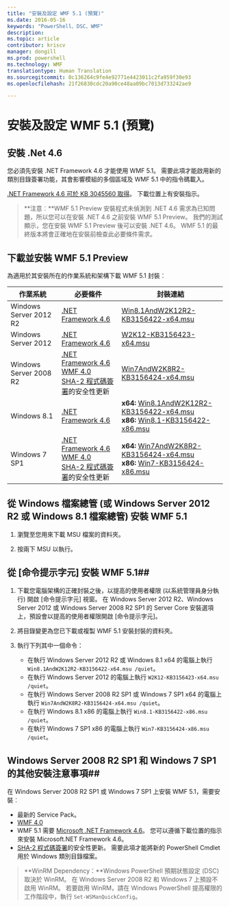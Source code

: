 ```yaml
---
title: "安裝及設定 WMF 5.1 (預覽)"
ms.date: 2016-05-16
keywords: "PowerShell、DSC、WMF"
description: 
ms.topic: article
contributor: kriscv
manager: dongill
ms.prod: powershell
ms.technology: WMF
translationtype: Human Translation
ms.sourcegitcommit: 0c136264c9fe4e92771e4423011c2fa959f30e93
ms.openlocfilehash: 21f26830cdc20a90ce48aa09bc7013d733242ae9

---
```


# <a name="install-and-configure-wmf-51-preview"></a>安裝及設定 WMF 5.1 (預覽) #

## <a name="install-net-46"></a>安裝 .Net 4.6
您必須先安裝 .NET Framework 4.6 才能使用 WMF 5.1。 需要此項才能啟用新的類別目錄簽署功能，其會影響模組的多個區域及 WMF 5.1 中的指令碼載入。 

[.NET Framework 4.6 可於 KB 3045560 取得](https://support.microsoft.com/en-us/kb/3045560)。 下載位置上有安裝指示。

> **注意︰**WMF 5.1 Preview 安裝程式未偵測到 .NET 4.6 需求為已知問題，所以您可以在安裝 .NET 4.6 之前安裝 WMF 5.1 Preview。 我們的測試顯示，您在安裝 WMF 5.1 Preview 後可以安裝 .NET 4.6。 WMF 5.1 的最終版本將會正確地在安裝前檢查此必要條件需求。 

## <a name="download-and-install-the-wmf-51-preview"></a>下載並安裝 WMF 5.1 Preview

為適用於其安裝所在的作業系統和架構下載 WMF 5.1 封裝︰

| 作業系統       | 必要條件 | 封裝連結             |
|------------------------|---------------|---------------------------|
| Windows Server 2012 R2 | [.NET Framework 4.6](https://support.microsoft.com/en-us/kb/3045560) | [Win8.1AndW2K12R2-KB3156422-x64.msu](http://go.microsoft.com/fwlink/?LinkID=823586)|
| Windows Server 2012    | [.NET Framework 4.6](https://support.microsoft.com/en-us/kb/3045560) | [W2K12-KB3156423-x64.msu](http://go.microsoft.com/fwlink/?LinkID=823587)|
| Windows Server 2008 R2 | [.NET Framework 4.6](https://support.microsoft.com/en-us/kb/3045560) </br> [WMF 4.0](http://www.microsoft.com/en-us/download/details.aspx?id=40855) </br> [SHA-2 程式碼簽署](https://technet.microsoft.com/en-us/library/security/3033929)的安全性更新 | [Win7AndW2K8R2-KB3156424-x64.msu](http://go.microsoft.com/fwlink/?LinkID=823588) |
| Windows 8.1            | [.NET Framework 4.6](https://support.microsoft.com/en-us/kb/3045560) | **x64:** [Win8.1AndW2K12R2-KB3156422-x64.msu](http://go.microsoft.com/fwlink/?LinkID=823586) </br> **x86:** [Win8.1-KB3156422-x86.msu](http://go.microsoft.com/fwlink/?LinkID=823589) |
| Windows 7 SP1          | [.NET Framework 4.6](https://support.microsoft.com/en-us/kb/3045560) </br> [WMF 4.0](http://www.microsoft.com/en-us/download/details.aspx?id=40855) </br> [SHA-2 程式碼簽署](https://technet.microsoft.com/en-us/library/security/3033929)的安全性更新 | **x64:** [Win7AndW2K8R2-KB3156424-x64.msu](http://go.microsoft.com/fwlink/?LinkID=823588) </br> **x86:** [Win7-KB3156424-x86.msu](http://go.microsoft.com/fwlink/?LinkID=823590) |


## <a name="install-wmf-51-from-windows-explorer-or-file-explorer-in-windows-server-2012-r2-or-windows-81"></a>從 Windows 檔案總管 (或 Windows Server 2012 R2 或 Windows 8.1 檔案總管) 安裝 WMF 5.1

1. 瀏覽至您用來下載 MSU 檔案的資料夾。

2. 按兩下 MSU 以執行。

## <a name="install-wmf-51-from-the-command-prompt"></a>從 [命令提示字元] 安裝 WMF 5.1##

1. 下載您電腦架構的正確封裝之後，以提高的使用者權限 (以系統管理員身分執行) 開啟 [命令提示字元] 視窗。 在 Windows Server 2012 R2、Windows Server 2012 或 Windows Server 2008 R2 SP1 的 Server Core 安裝選項上，預設會以提高的使用者權限開啟 [命令提示字元]。

2. 將目錄變更為您已下載或複製 WMF 5.1 安裝封裝的資料夾。

3. 執行下列其中一個命令：
    - 在執行 Windows Server 2012 R2 或 Windows 8.1 x64 的電腦上執行 `Win8.1AndW2K12R2-KB3156422-x64.msu /quiet`。
    - 在執行 Windows Server 2012 的電腦上執行 `W2K12-KB3156423-x64.msu /quiet`。
    - 在執行 Windows Server 2008 R2 SP1 或 Windows 7 SP1 x64 的電腦上執行 `Win7AndW2K8R2-KB3156424-x64.msu /quiet`。
    - 在執行 Windows 8.1 x86 的電腦上執行 `Win8.1-KB3156422-x86.msu /quiet`。
    - 在執行 Windows 7 SP1 x86 的電腦上執行 `Win7-KB3156424-x86.msu /quiet`。

## <a name="additional-installation-notes-for-windows-server-2008-r2-sp1-and-windows-7-sp1"></a>Windows Server 2008 R2 SP1 和 Windows 7 SP1 的其他安裝注意事項##
在 Windows Server 2008 R2 SP1 或 Windows 7 SP1 上安裝 WMF 5.1，需要安裝︰
- 最新的 Service Pack。
- [WMF 4.0](http://www.microsoft.com/en-us/download/details.aspx?id=40855)
- WMF 5.1 需要 [Microsoft .NET Framework 4.6](https://support.microsoft.com/en-us/kb/3045560)。 您可以遵循下載位置的指示來安裝 Microsoft.NET Framework 4.6。
- [SHA-2 程式碼簽署](https://technet.microsoft.com/en-us/library/security/3033929)的安全性更新。 需要此項才能將新的 PowerShell Cmdlet 用於 Windows 類別目錄檔案。 

> **WinRM Dependency：**Windows PowerShell 預期狀態設定 (DSC) 取決於 WinRM。 在 Windows Server 2008 R2 和 Windows 7 上預設不啟用 WinRM。 若要啟用 WinRM，請在 Windows PowerShell 提高權限的工作階段中，執行 `Set-WSManQuickConfig`。




<!--HONumber=Nov16_HO2-->


